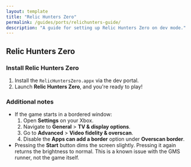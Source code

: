 ```yaml
---
layout: template
title: "Relic Hunters Zero"
permalink: /guides/ports/relichunters-guide/
description: "A guide for setting up Relic Hunters Zero on dev mode."
---
```


## Relic Hunters Zero

### Install Relic Hunters Zero
1. Install the `RelicHuntersZero.appx` via the dev portal.
2. Launch **Relic Hunters Zero**, and you're ready to play!  

### Additional notes
- If the game starts in a bordered window:
  1. Open **Settings** on your Xbox.
  2. Navigate to **General** > **TV & display options**.
  3. Go to **Advanced** > **Video fidelity & overscan**.
  4. Disable the **Apps can add a border** option under **Overscan border**.
- Pressing the **Start** button dims the screen slightly. Pressing it again returns the brightness to normal. This is a known issue with the GMS runner, not the game itself.